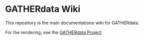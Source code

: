 GATHERdata Wiki
===============

This repository is the main documentationo wiki for GATHERdata.

For the rendering, see the [GATHERdata Project](http://www.gatherdata.org/)
